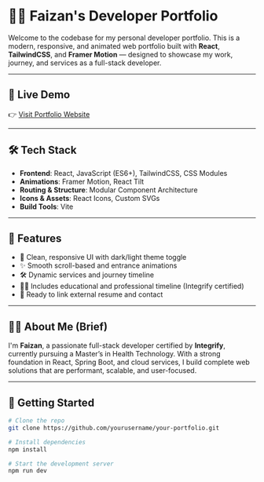 # 🧑‍💻 Faizan's Developer Portfolio

Welcome to the codebase for my personal developer portfolio. This is a modern, responsive, and animated web portfolio built with **React**, **TailwindCSS**, and **Framer Motion** — designed to showcase my work, journey, and services as a full-stack developer.

---

## 🚀 Live Demo

👉 [Visit Portfolio Website](https://my-portfolio-url.com)

---

## 🛠️ Tech Stack

- **Frontend**: React, JavaScript (ES6+), TailwindCSS, CSS Modules
- **Animations**: Framer Motion, React Tilt
- **Routing & Structure**: Modular Component Architecture
- **Icons & Assets**: React Icons, Custom SVGs
- **Build Tools**: Vite 


---

## 🧩 Features

- 🎨 Clean, responsive UI with dark/light theme toggle
- ✨ Smooth scroll-based and entrance animations
- 🛠️ Dynamic services and journey timeline
- 🧑‍🎓 Includes educational and professional timeline (Integrify certified)
- 🔗 Ready to link external resume and contact

---

## 🧑‍💼 About Me (Brief)

I'm **Faizan**, a passionate full-stack developer certified by **Integrify**, currently pursuing a Master’s in Health Technology. With a strong foundation in React, Spring Boot, and cloud services, I build complete web solutions that are performant, scalable, and user-focused.

---

## 🧪 Getting Started

```bash
# Clone the repo
git clone https://github.com/yourusername/your-portfolio.git

# Install dependencies
npm install

# Start the development server
npm run dev
